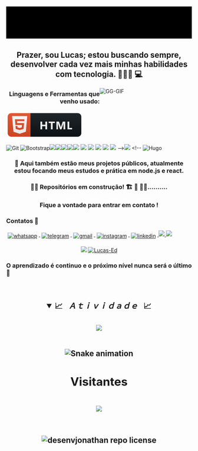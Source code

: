 ![screedbot (1)](https://github.com/Lucas-Ed/Lucas-Ed/blob/master/img/newgif.gif)


<h2 align="center"> Prazer, sou Lucas; estou buscando sempre, desenvolver cada vez mais minhas habilidades com tecnologia. 👨🏻‍💻 💻 </h2>


<img align="right" height="140px" width="250px" alt="GG-GIF" src="https://clubedosgeeks.com.br/wp-content/uploads/2016/01/dormrm.gif">

<h3 align="right">Linguagens e Ferramentas que venho usado:</h3>
<a href="#">
    <img src="svg/languages/html.svg" alt="html" style="vertical-align:top; margin:6px 4px">
  </a> 

 <!-- <a href="#">
    <img src="svg/languages/python.svg" alt="python" style="vertical-align:top; margin:6px 4px">
  </a>   -->

 <!-- <a href="#">
    <img src="svg/languages/rsoftware.svg" alt="rsoftware" style="vertical-align:top; margin:6px 4px">
  </a>    -->

![Git](https://img.shields.io/badge/-Git-black?style=flat-square&logo=git) <!-- ![GitHub](https://img.shields.io/badge/-GitHub-181717?style=flat-square&logo=github) -->![Bootstrap](https://img.shields.io/badge/bootstrap-%23563D7C.svg?style=for-the-badge&logo=bootstrap&logoColor=white)<img src="https://img.shields.io/badge/TypeScript-007ACC?style=for-the-badge&logo=typescript&logoColor=white"/><img src="https://img.shields.io/badge/Tailwind_CSS-38B2AC?style=for-the-badge&logo=tailwind-css&logoColor=white"/><img src="https://img.shields.io/badge/Node.js-339933?style=for-the-badge&logo=nodedotjs&logoColor=white"/><img src="https://img.shields.io/badge/React-20232A?style=for-the-badge&logo=react&logoColor=61DAFB"/><img src="https://img.shields.io/badge/Prisma-3982CE?style=for-the-badge&logo=Prisma&logoColor=white"/> <!-- <img src="https://img.shields.io/badge/Tailwind_CSS-38B2AC?style=for-the-badge&logo=tailwind-css&logoColor=white"/> --><img src="https://img.shields.io/badge/Jupyter-F37626.svg?&style=for-the-badge&logo=Jupyter&logoColor=white" /> <img src="https://img.shields.io/badge/Markdown-000000?style=for-the-badge&logo=markdown&logoColor=white" /><!-- <img src="https://img.shields.io/badge/Django-092E20?style=for-the-badge&logo=django&logoColor=white" />--> <!-- <img src="https://img.shields.io/badge/Flask-000000?style=for-the-badge&logo=flask&logoColor=white" />  --><img src="https://img.shields.io/badge/Netlify-00C7B7?style=for-the-badge&logo=netlify&logoColor=white" /> <img src="https://img.shields.io/badge/conda-342B029.svg?&style=for-the-badge&logo=anaconda&logoColor=white"/> <img src="https://img.shields.io/badge/Jekyll-CC0000?style=for-the-badge&logo=Jekyll&logoColor=white"/> --><img src="https://img.shields.io/badge/PowerBI-F2C811?style=for-the-badge&logo=Power%20BI&logoColor=black"/> <!-- <img src="https://raw.githubusercontent.com/gohugoio/gohugoioTheme/master/static/images/hugo-logo-wide.svg?sanitize=true" alt="Hugo" width="100">

<h3 align="center">💾 Aqui também estão meus projetos públicos, atualmente estou focando meus estudos e prática em node.js e react.</h3>

<h3 align="center">🚧🚧 Repositórios em construção! 🏗 👷 🧱🚧..........</h3>

<h3 align="center">Fique a vontade para entrar em contato !  </h3>

<h3> Contatos 📲</h3>

<a href="https://bit.ly/3uMmzeI">
    <img src="svg/social/whatsapp.svg"  alt="whatsapp" style="vertical-align:top; margin:6px 4px">
  </a>

  <a href="https://bit.ly/2QjsTeT">
    <img src="svg/social/telegram.svg"  alt="telegram" style="vertical-align:top; margin:6px 4px">
  </a> 

  <a href="mailto:lucas.eduuardoo@alunos.fho.edu.br">
    <img src="svg/social/gmail.svg"  alt="gmail" style="vertical-align:top; margin:6px 4px">
  </a>  

<a href="https://bit.ly/3ybr0Sj">
    <img src="svg/social/instagram.svg"   alt="instagram" style="vertical-align:top; margin:6px 4px">
  </a>  

<a href="https://bit.ly/2RU9X6B">
    <img src="svg/social/linkedin.svg"  alt="linkedin" style="vertical-align:top; margin:6px 4px">
  </a>  

<a href="https://bit.ly/33L8m5P">
<img src="https://img.shields.io/badge/Facebook-1877F2?style=for-the-badge&logo=facebook&logoColor=white" /> </a>


<img src="https://img.shields.io/badge/Discord-7289DA?style=for-the-badge&logo=discord&logoColor=white" />


  
<p align = "center">
  <a href="https://github.com/Lucas-Ed "><img src="https://github-readme-stats.vercel.app/api/top-langs/?username=Lucas-Ed&layout=compact&theme=tokyonight"/></a> 
  <a href="https://github.com/Lucas-Ed "><img src="https://github-readme-stats.vercel.app/api?username=Lucas-Ed&show_icons=true&theme=tokyonight&include_all_commits=true&count_private=true" alt="Lucas-Ed"/></a>
</p>

<h3>O aprendizado é continuo e o próximo nível nunca será o último 🚀</h3>

<br>

<h2 align="center">
<details open>
<summary>📈&ensp; <i>Ａｔｉｖｉｄａｄｅ</i> &ensp;📈</summary>
<br>
<img align="center" src="https://github-readme-activity-graph.cyclic.app/graph?username=Lucas-Ed&theme=tokyo-night&hide_border=true&cache_seconds=0">
<br><br>

![Snake animation](https://github.com/Lucas-Ed/Lucas-Ed/blob/output/github-contribution-grid-snake.svg)

<h2>
<p align="center">Visitantes</p>
  <p align="center"><img align="center" src="https://profile-counter.glitch.me/Lucas-Ed/count.svg" /></p>
</h2>
<br>
<img src="https://img.shields.io/github/license/desenvjonathan/desenvjonathan?style=for-the-badge&logo=unlicense&logoColor=lightgrey&color=70A5FD" alt="desenvjonathan repo license" height="40px" />

<!--[![Visitors](https://visitor-badge.glitch.me/badge?page_id=github/Lucas-Ed)](https://github.com/Lucas-Ed)-->

<!--<p align="center"><img align="center" src="https://profile-counter.glitch.me/{***SEU NOME NO GITHUB***}/count.svg" /></p>-->












